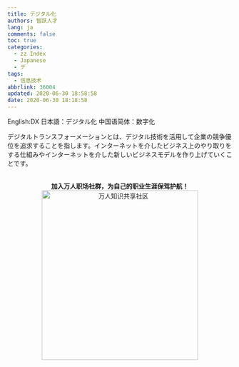 ```yaml
---
title: デジタル化
authors: 智跃人才
lang: ja
comments: false
toc: true
categories:
  - zz Index
  - Japanese
  - デ
tags:
  - 信息技术
abbrlink: 36004
updated: 2020-06-30 18:58:58
date: 2020-06-30 18:18:58
---
```


English:DX
日本語：デジタル化
中国语简体：数字化

   
デジタルトランスフォーメーションとは、デジタル技術を活用して企業の競争優位を追求することを指します。インターネットを介したビジネス上のやり取りをする仕組みやインターネットを介した新しいビジネスモデルを作り上げていくことです。


<br>

<center>
<b>加入万人职场社群，为自己的职业生涯保驾护航！</b>

<br>

 <img src="/assets/img/dingding/dingding-group-life.jpg" width = "350" height = "380" alt="万人知识共享社区" align=center />

</center>

